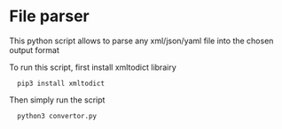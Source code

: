 # File parser

This python script allows to parse any xml/json/yaml file into the chosen output format 

To run this script, first install xmltodict librairy 

```
  pip3 install xmltodict
```

Then simply run the script 

```
  python3 convertor.py
```
